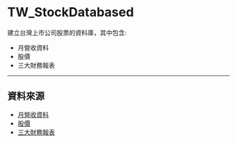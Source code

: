# TW_StockDatabased

建立台灣上市公司股票的資料庫，其中包含:
* 月營收資料
* 股價
* 三大財務報表
---
## 資料來源
* [月營收資料](https://mops.twse.com.tw/nas/t21/sii/t21sc03_109_1_0.html)
* [股價](https://www.twse.com.tw/zh/page/trading/exchange/MI_INDEX.html)
* [三大財務報表](https://mops.twse.com.tw/server-java/t164sb01?step=1&CO_ID=2330&SYEAR=2019&SSEASON=1&REPORT_ID=C)
